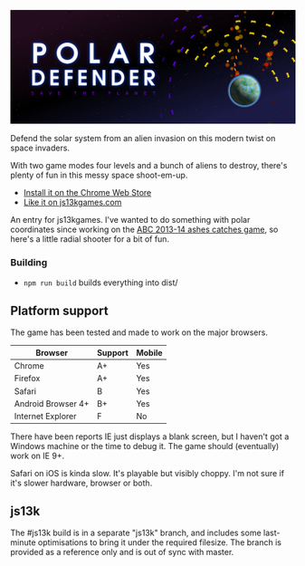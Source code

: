 ![Polar Defender](https://raw.githubusercontent.com/AshKyd/polar-defense/master/resources/l.png)

Defend the solar system from an alien invasion on this modern twist on space
invaders.

With two game modes four levels and a bunch of aliens to destroy, there's plenty
of fun in this messy space shoot-em-up.

* [Install it on the Chrome Web Store](chrome.google.com/webstore/detail/polar-defender/gjoooadmegcpeloepjiebbpecolmfjkm)
* [Like it on js13kgames.com](http://js13kgames.com/entries/polar-defender)

An entry for js13kgames. I've wanted to do something with polar coordinates since working on the [ABC 2013-14 ashes catches game](http://www.abc.net.au/news/sport/cricket/ashes-2013-game/), so here's a little radial shooter for a bit of fun.

### Building

* `npm run build` builds everything into dist/

## Platform support

The game has been tested and made to work on the major browsers.

Browser            |Support | Mobile
-------------------|--------|--------
Chrome             | A+     | Yes
Firefox            | A+     | Yes
Safari             | B      | Yes
Android Browser 4+ | B+     | Yes
Internet Explorer  | F      | No

There have been reports IE just displays a blank screen, but I haven't got a
Windows machine or the time to debug it. The game should (eventually) work on
IE 9+.

Safari on iOS is kinda slow. It's playable but visibly choppy. I'm not sure if
it's slower hardware, browser or both.

## js13k

The #js13k build is in a separate "js13k" branch, and includes some last-minute
optimisations to bring it under the required filesize. The branch is provided
as a reference only and is out of sync with master.

